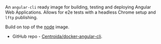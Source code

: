 An `angular-cli` ready image for building, testing and deploying Angular Web Applications.
Allows for e2e tests with a headless Chrome setup and `lftp` publishing.

Build on top of the [node](https://hub.docker.com/_/node/) image.

* GitHub repo - [Centroida/docker-angular-cli](https://github.com/Centroida/docker-angular-cli).